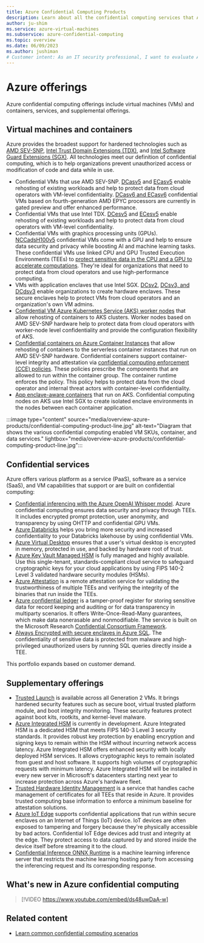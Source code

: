 ```yaml
---
title: Azure Confidential Computing Products
description: Learn about all the confidential computing services that Azure provides.
author: ju-shim
ms.service: azure-virtual-machines
ms.subservice: azure-confidential-computing
ms.topic: overview
ms.date: 06/09/2023
ms.author: jushiman
# Customer intent: As an IT security professional, I want to evaluate Azure's confidential computing offerings, so that I can ensure robust data protection and compliance for sensitive workloads in the cloud.
---
```


# Azure offerings

Azure confidential computing offerings include virtual machines (VMs) and containers, services, and supplemental offerings.

## Virtual machines and containers

Azure provides the broadest support for hardened technologies such as [AMD SEV-SNP](https://www.amd.com/en/developer/sev.html), [Intel Trust Domain Extensions (TDX)](https://www.intel.com/content/www/us/en/developer/tools/trust-domain-extensions/overview.html), and [Intel Software Guard Extensions (SGX)](https://www.intel.com.au/content/www/au/en/architecture-and-technology/software-guard-extensions-enhanced-data-protection.html). All technologies meet our definition of confidential computing, which is to help organizations prevent unauthorized access or modification of code and data while in use.

- Confidential VMs that use AMD SEV-SNP. [DCasv5](/azure/virtual-machines/dcasv5-dcadsv5-series) and [ECasv5](/azure/virtual-machines/ecasv5-ecadsv5-series) enable rehosting of existing workloads and help to protect data from cloud operators with VM-level confidentiality. [DCasv6 and ECasv6](https://techcommunity.microsoft.com/blog/azureconfidentialcomputingblog/preview-new-dcasv6-and-ecasv6-confidential-vms-based-on-4th-generation-amd-epyc%E2%84%A2/4303752) confidential VMs based on fourth-generation AMD EPYC processors are currently in gated preview and offer enhanced performance.
- Confidential VMs that use Intel TDX. [DCesv5](/azure/virtual-machines/sizes/general-purpose/dc-family?tabs=dcasv5%2Cdcesv6%2Cdcasccv5%2Cdcsv3#dcesv6-and-dcedsv5-series) and [ECesv5](/azure/virtual-machines/sizes/general-purpose/dc-family?tabs=dcasv5%2Cdcesv6%2Cdcasccv5%2Cdcsv3#dcesv6-and-dcedsv5-series) enable rehosting of existing workloads and help to protect data from cloud operators with VM-level confidentiality.
- Confidential VMs with graphics processing units (GPUs). [NCCadsH100v5](/azure/virtual-machines/sizes/gpu-accelerated/nccadsh100v5-series) confidential VMs come with a GPU and help to ensure data security and privacy while boosting AI and machine learning tasks. These confidential VMs use linked CPU and GPU Trusted Execution Environments (TEEs) to [protect sensitive data in the CPU and a GPU to accelerate computations](https://techcommunity.microsoft.com/blog/azureconfidentialcomputingblog/general-availability-azure-confidential-vms-with-nvidia-h100-tensor-core-gpus/4242644). They're ideal for organizations that need to protect data from cloud operators and use high-performance computing.
- VMs with application enclaves that use Intel SGX. [DCsv2](/azure/virtual-machines/dcv2-series), [DCsv3, and DCdsv3](/azure/virtual-machines/dcv3-series) enable organizations to create hardware enclaves. These secure enclaves help to protect VMs from cloud operators and an organization's own VM admins.
- [Confidential VM Azure Kubernetes Service (AKS) worker nodes](/azure/confidential-computing/confidential-node-pool-aks) that allow rehosting of containers to AKS clusters. Worker nodes based on AMD SEV-SNP hardware help to protect data from cloud operators with worker-node level confidentiality and provide the configuration flexibility of AKS.
- [Confidential containers on Azure Container Instances](/azure/container-instances/container-instances-confidential-overview) that allow rehosting of containers to the serverless container instances that run on AMD SEV-SNP hardware. Confidential containers support container-level integrity and attestation via [confidential computing enforcement (CCE) policies](/azure/container-instances/container-instances-confidential-overview#confidential-computing-enforcement-policies). These policies prescribe the components that are allowed to run within the container group. The container runtime enforces the policy. This policy helps to protect data from the cloud operator and internal threat actors with container-level confidentiality.
- [App enclave-aware containers](enclave-aware-containers.md) that run on AKS. Confidential computing nodes on AKS use Intel SGX to create isolated enclave environments in the nodes between each container application.

:::image type="content" source="media/overview-azure-products/confidential-computing-product-line.jpg" alt-text="Diagram that shows the various confidential computing enabled VM SKUs, container, and data services." lightbox="media/overview-azure-products/confidential-computing-product-line.jpg":::

## Confidential services

Azure offers various platform as a service (PaaS), software as a service (SaaS), and VM capabilities that support or are built on confidential computing:

- [Confidential inferencing with the Azure OpenAI Whisper model](https://techcommunity.microsoft.com/blog/azureconfidentialcomputingblog/azure-ai-confidential-inferencing-technical-deep-dive/4253150). Azure confidential computing ensures data security and privacy through TEEs. It includes encrypted prompt protection, user anonymity, and transparency by using OHTTP and confidential GPU VMs.
- [Azure Databricks](https://www.databricks.com/blog/announcing-general-availability-azure-databricks-support-azure-confidential-computing-acc) helps you bring more security and increased confidentiality to your Databricks lakehouse by using confidential VMs.
- [Azure Virtual Desktop](/azure/virtual-desktop/deploy-azure-virtual-desktop?tabs=portal) ensures that a user's virtual desktop is encrypted in memory, protected in use, and backed by hardware root of trust.
- [Azure Key Vault Managed HSM](/azure/key-vault/managed-hsm/) is fully managed and highly available. Use this single-tenant, standards-compliant cloud service to safeguard cryptographic keys for your cloud applications by using FIPS 140-2 Level 3 validated hardware security modules (HSMs).
- [Azure Attestation](/azure/attestation/overview) is a remote attestation service for validating the trustworthiness of multiple TEEs and verifying the integrity of the binaries that run inside the TEEs.
- [Azure confidential ledger](/azure/confidential-ledger/overview) is a tamper-proof register for storing sensitive data for record keeping and auditing or for data transparency in multiparty scenarios. It offers Write-Once-Read-Many guarantees, which make data nonerasable and nonmodifiable. The service is built on the Microsoft Research [Confidential Consortium Framework](https://www.microsoft.com/research/project/confidential-consortium-framework/).
- [Always Encrypted with secure enclaves in Azure SQL](/sql/relational-databases/security/encryption/always-encrypted-enclaves). The confidentiality of sensitive data is protected from malware and high-privileged unauthorized users by running SQL queries directly inside a TEE.

This portfolio expands based on customer demand.

## Supplementary offerings

- [Trusted Launch](/azure/virtual-machines/trusted-launch) is available across all Generation 2 VMs. It brings hardened security features such as secure boot, virtual trusted platform module, and boot integrity monitoring. These security features protect against boot kits, rootkits, and kernel-level malware.
- [Azure Integrated HSM](https://techcommunity.microsoft.com/blog/azureinfrastructureblog/securing-azure-infrastructure-with-silicon-innovation/4293834) is currently in development. Azure Integrated HSM is a dedicated HSM that meets FIPS 140-3 Level 3 security standards. It provides robust key protection by enabling encryption and signing keys to remain within the HSM without incurring network access latency. Azure Integrated HSM offers enhanced security with locally deployed HSM services. It allows cryptographic keys to remain isolated from guest and host software. It supports high volumes of cryptographic requests with minimum latency. Azure Integrated HSM will be installed in every new server in Microsoft's datacenters starting next year to increase protection across Azure's hardware fleet.
 - [Trusted Hardware Identity Management](../security/fundamentals/trusted-hardware-identity-management.md) is a service that handles cache management of certificates for all TEEs that reside in Azure. It provides trusted computing base information to enforce a minimum baseline for attestation solutions.
- [Azure IoT Edge](../iot-edge/deploy-confidential-applications.md) supports confidential applications that run within secure enclaves on an Internet of Things (IoT) device. IoT devices are often exposed to tampering and forgery because they're physically accessible by bad actors. Confidential IoT Edge devices add trust and integrity at the edge. They protect access to data captured by and stored inside the device itself before streaming it to the cloud.
- [Confidential Inference ONNX Runtime](https://github.com/microsoft/onnx-server-openenclave) is a machine learning inference server that restricts the machine learning hosting party from accessing the inferencing request and its corresponding response.

## What's new in Azure confidential computing

> [!VIDEO https://www.youtube.com/embed/ds48uwDaA-w]

## Related content

- [Learn common confidential computing scenarios](use-cases-scenarios.md)
